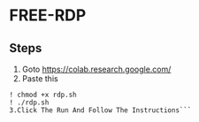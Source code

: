 # FREE-RDP
## Steps
1. Goto https://colab.research.google.com/ 
2. Paste this 
```! wget https://raw.githubusercontent.com/Ravikant-unzippedtechnology/rdp/main/rdp.sh &> /dev/null
! chmod +x rdp.sh
! ./rdp.sh
3.Click The Run And Follow The Instructions```
